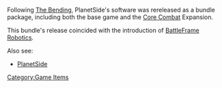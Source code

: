 Following [The Bending](The_Bending "wikilink"), PlanetSide's software
was rereleased as a bundle package, including both the base game and the
[Core Combat](Core_Combat "wikilink") Expansion.

This bundle's release coincided with the introduction of [BattleFrame
Robotics](BattleFrame_Robotics "wikilink").

Also see:

-   [PlanetSide](PlanetSide "wikilink")

[Category:Game Items](Category:Game_Items "wikilink")